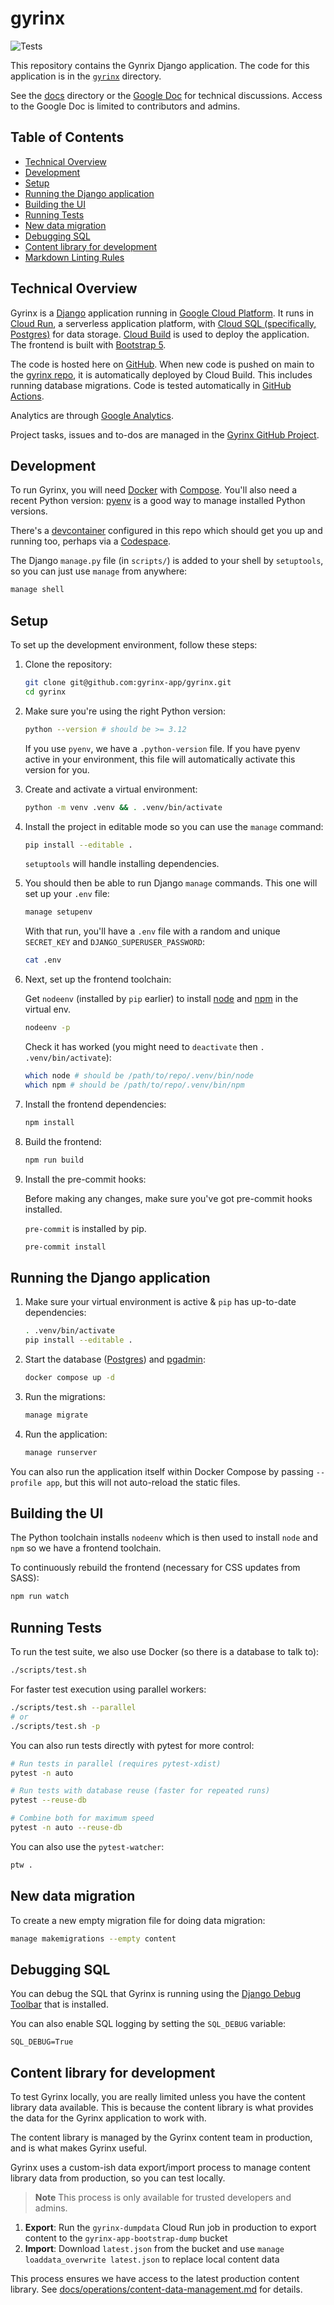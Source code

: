 # gyrinx

![Tests](https://github.com/gyrinx-app/content/actions/workflows/test.yaml/badge.svg)

This repository contains the Gynrix Django application. The code for this
application is in the [`gyrinx`](./gyrinx) directory.

See the [docs](./docs) directory or the [Google Doc](https://docs.google.com/document/d/1seKmLBz2L4bGPeHfUxjgl39BJ27-O1Fb0MlJWfmLQFE/edit?tab=t.5q9jh7it524z)
for technical discussions. Access to the Google Doc is limited to contributors
and admins.

## Table of Contents

- [Technical Overview](#technical-overview)
- [Development](#development)
- [Setup](#setup)
- [Running the Django application](#running-the-django-application)
- [Building the UI](#building-the-ui)
- [Running Tests](#running-tests)
- [New data migration](#new-data-migration)
- [Debugging SQL](#debugging-sql)
- [Content library for development](#content-library-for-development)
- [Markdown Linting Rules](#markdown-linting-rules)

## Technical Overview

Gyrinx is a [Django](https://www.djangoproject.com/) application running in
[Google Cloud Platform](https://console.cloud.google.com/). It runs in
[Cloud Run](https://cloud.google.com/run), a serverless application platform,
with [Cloud SQL (specifically, Postgres)](https://cloud.google.com/sql/postgresql)
for data storage. [Cloud Build](https://cloud.google.com/build) is used to deploy
the application. The frontend is built with
[Bootstrap 5](https://getbootstrap.com/docs/5.0/getting-started/introduction/).

The code is hosted here on [GitHub](https://github.com/gyrinx-app). When new code
is pushed on main to the [gyrinx repo](https://github.com/gyrinx-app/gyrinx), it
is automatically deployed by Cloud Build. This includes running database
migrations. Code is tested automatically in
[GitHub Actions](https://github.com/gyrinx-app/gyrinx/actions).

Analytics are through
[Google Analytics](https://analytics.google.com/analytics/web/#/p470310767/reports/intelligenthome?params=_u..nav%3Dmaui).

Project tasks, issues and to-dos are managed in the
[Gyrinx GitHub Project](https://github.com/orgs/gyrinx-app/projects/1).

## Development

To run Gyrinx, you will need
[Docker](https://docs.docker.com/get-started/get-docker/) with
[Compose](https://docs.docker.com/compose/gettingstarted/). You'll also need a
recent Python version: [pyenv](https://github.com/pyenv/pyenv) is a good way to
manage installed Python versions.

There's a [devcontainer](https://code.visualstudio.com/docs/devcontainers/containers)
configured in this repo which should get you up and running too, perhaps via a
[Codespace](https://github.com/features/codespaces).

The Django `manage.py` file (in `scripts/`) is added to your shell by
`setuptools`, so you can just use `manage` from anywhere:

```bash
manage shell
```

## Setup

To set up the development environment, follow these steps:

1. Clone the repository:

   ```bash
   git clone git@github.com:gyrinx-app/gyrinx.git
   cd gyrinx
   ```

2. Make sure you're using the right Python version:

   ```bash
   python --version # should be >= 3.12
   ```

   If you use `pyenv`, we have a `.python-version` file. If you have pyenv active
   in your environment, this file will automatically activate this version for you.

3. Create and activate a virtual environment:

   ```bash
   python -m venv .venv && . .venv/bin/activate
   ```

4. Install the project in editable mode so you can use the `manage` command:

   ```bash
   pip install --editable .
   ```

   `setuptools` will handle installing dependencies.

5. You should then be able to run Django `manage` commands. This one will set up
   your `.env` file:

   ```bash
   manage setupenv
   ```

   With that run, you'll have a `.env` file with a random and unique
   `SECRET_KEY` and `DJANGO_SUPERUSER_PASSWORD`:

   ```bash
   cat .env
   ```

6. Next, set up the frontend toolchain:

   Get `nodeenv` (installed by `pip` earlier) to install
   [node](https://nodejs.org/en) and [npm](https://www.npmjs.com/) in the
   virtual env.

   ```bash
   nodeenv -p
   ```

   Check it has worked (you might need to `deactivate` then
   `. .venv/bin/activate`):

   ```bash
   which node # should be /path/to/repo/.venv/bin/node
   which npm # should be /path/to/repo/.venv/bin/npm
   ```

7. Install the frontend dependencies:

   ```bash
   npm install
   ```

8. Build the frontend:

   ```bash
   npm run build
   ```

9. Install the pre-commit hooks:

   Before making any changes, make sure you've got pre-commit hooks installed.

   `pre-commit` is installed by pip.

   ```bash
   pre-commit install
   ```

## Running the Django application

1. Make sure your virtual environment is active & `pip` has up-to-date
   dependencies:

   ```bash
   . .venv/bin/activate
   pip install --editable .
   ```

2. Start the database ([Postgres](https://www.docker.com/blog/how-to-use-the-postgres-docker-official-image/#Using-Docker-Compose))
   and [pgadmin](https://www.pgadmin.org/):

   ```bash
   docker compose up -d
   ```

3. Run the migrations:

   ```bash
   manage migrate
   ```

4. Run the application:

   ```bash
   manage runserver
   ```

You can also run the application itself within Docker Compose by passing
`--profile app`, but this will not auto-reload the static files.

## Building the UI

The Python toolchain installs `nodeenv` which is then used to install `node` and
`npm` so we have a frontend toolchain.

To continuously rebuild the frontend (necessary for CSS updates from SASS):

```bash
npm run watch
```

## Running Tests

To run the test suite, we also use Docker (so there is a database to talk to):

```bash
./scripts/test.sh
```

For faster test execution using parallel workers:

```bash
./scripts/test.sh --parallel
# or
./scripts/test.sh -p
```

You can also run tests directly with pytest for more control:

```bash
# Run tests in parallel (requires pytest-xdist)
pytest -n auto

# Run tests with database reuse (faster for repeated runs)
pytest --reuse-db

# Combine both for maximum speed
pytest -n auto --reuse-db
```

You can also use the `pytest-watcher`:

```bash
ptw .
```

## New data migration

To create a new empty migration file for doing data migration:

```bash
manage makemigrations --empty content
```

## Debugging SQL

You can debug the SQL that Gyrinx is running using the
[Django Debug Toolbar](https://django-debug-toolbar.readthedocs.io/en/latest/)
that is installed.

You can also enable SQL logging by setting the `SQL_DEBUG` variable:

```text
SQL_DEBUG=True
```

## Content library for development

To test Gyrinx locally, you are really limited unless you have the content
library data available. This is because the content library is what provides the
data for the Gyrinx application to work with.

The content library is managed by the Gyrinx content team in production, and is
what makes Gyrinx useful.

Gyrinx uses a custom-ish data export/import process to manage content library
data from production, so you can test locally.

> **Note**
> This process is only available for trusted developers and admins.

1. **Export**: Run the `gyrinx-dumpdata` Cloud Run job in production to export
   content to the `gyrinx-app-bootstrap-dump` bucket
2. **Import**: Download `latest.json` from the bucket and use
   `manage loaddata_overwrite latest.json` to replace local content data

This process ensures we have access to the latest production content library. See
[docs/operations/content-data-management.md](docs/operations/content-data-management.md)
for details.
